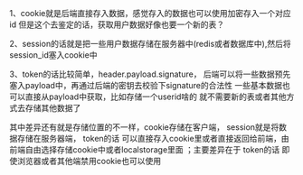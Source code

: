 1、cookie就是后端直接存入数据，感觉存入的数据也可以使用加密存入一个对应id  但是这个去鉴定的话，获取用户数据好像也要一个新的表？  

2、session的话就是把一些用户数据存储在服务器中(redis或者数据库中),然后将session_id塞入cookie中  

3、token的话比较简单，header.payload.signature， 后端可以将一些数据预先塞入payload中，再通过后端的密钥去校验下signature的合法性   一些基本数据也可以直接从payload中获取，比如存储一个userid啥的 就不需要新的表或者其他方式去存储其他数据了

其中差异还有就是存储位置的不一样，cookie存储在客户端， session就是将数据存储在服务器端， token的话 可以直接存入cookie里或者直接返回给前端，由前端自由选择存储cookie中或者localstorage里面 ；主要差异在于 token的话 即使浏览器或者其他端禁用cookie也可以使用
